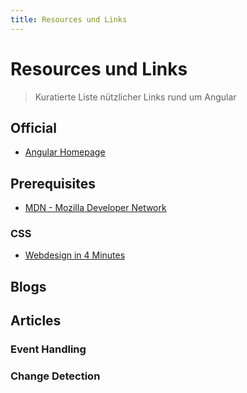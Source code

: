 ```yaml
---
title: Resources und Links
---
```

# Resources und Links

> Kuratierte Liste nützlicher Links rund um Angular

## Official

* [Angular Homepage](https://angular.io)

## Prerequisites

* [MDN - Mozilla Developer Network](https://developer.mozilla.org/en-US/)

### CSS

* [Webdesign in 4 Minutes](https://jgthms.com/web-design-in-4-minutes/)

## Blogs

## Articles

### Event Handling

### Change Detection
